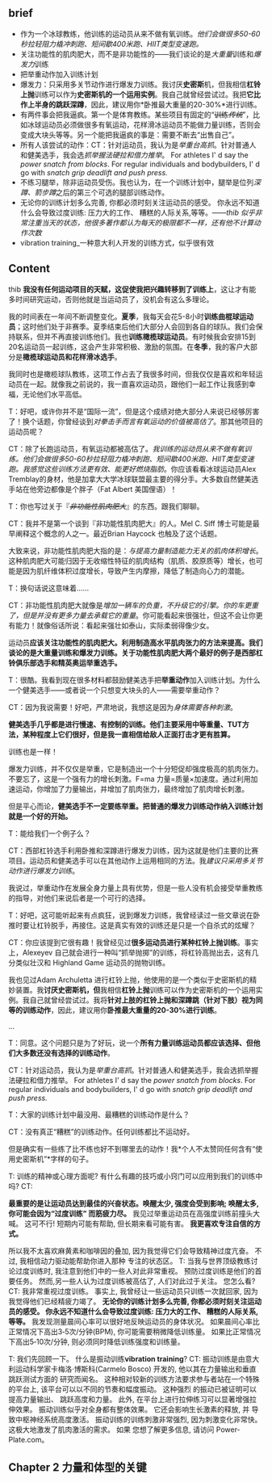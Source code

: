 ## brief

* 作为一个冰球教练，他训练的运动员从来不做有氧训练。*他们会做很多50-60秒拉轻阻力橇冲刺跑、短间歇400米跑、HIIT类型变速跑。*
* 关注功能性的肌肉肥大，而不是非功能性的——我们谈论的是*大重量*训练和*爆发力*训练
* 把举重动作加入训练计划
* 爆发力：只采用多关节动作进行爆发力训练。我讨厌**史密斯**机，但我相信**杠铃上抛**训练可以作为**史密斯机的一个运用实例**。我自己就曾经尝试过。我把**它比作上半身的跳跃深蹲**，因此，建议用你*卧推最大重量的20-30%*进行训练。
* 有两件事会把我逼疯。第一个是体育教练。某些项目有固定的“~~训练*传统*~~”，比如冰球运动员必须做很多有氧运动，花样滑冰运动员不能做力量训练，否则会变成大块头等等。另一个能把我逼疯的事是：需要不断去“出售自己”。
* 所有人该尝试的动作：CT：针对运动员，我认为是*举重台高抓*。针对普通人和健美选手，我会选*抓举握法硬拉和借力推举*。
  For athletes I' d say the *power snatch from blocks*. For regular individuals and bodybuilders, I' d go with *snatch grip deadlift and push press.*
* 不练习腿举，除非运动员受伤。我也认为，在一个训练计划中，腿举是位列*深蹲、箭步蹲*之后的第三个可选的腿部训练动作。
*  无论你的训练计划多么完善, 你都必须时刻关注运动员的感受。 你永远不知道什么会导致过度训练: 压力大的工作、 糟糕的人际关系,等等。——*thib 似乎非常注重当天的状态，他很多著作都认为每天的极限都不一样，还有他不计算动作次数*
* vibration training_一种意大利人开发的训练方式，似乎很有效



## Content

thib **我没有任何运动项目的天赋，这促使我把兴趣转移到了训练上**，这让才有能多时间研究运动，否则他就是当运动员了，没机会有这么多理论。

我的时间表在一年间不断调整变化。**夏季**，我每天会花5-8小时**训练曲棍球运动员**；这时他们处于非赛季。夏季结束后他们大部分人会回到各自的球队。我们会保持联系，但并不再直接训练他们。我也**训练橄榄球运动员**。有时候我会安排15到20名运动员一起训练，这会产生非常积极、激励的氛围。在**冬季**，我的客户大部分是**橄榄球运动员和花样滑冰选手**。

我同时也是橄榄球队教练，这项工作占去了我很多时间，但我仅仅是喜欢和年轻运动员在一起。就像我之前说的，我一直喜欢运动员，跟他们一起工作让我感到幸福，无论他们水平高低。

T：好吧，或许你并不是“国际一流”，但是这个成绩对绝大部分人来说已经够厉害了！换个话题，你曾经谈到*对拳击手而言有氧运动的价值被高估了*。那其他项目的运动员呢？

CT：除了长跑运动员，有氧运动都被高估了。*我训练的运动员从来不做有氧训练。他们会做很多50-60秒拉轻阻力橇冲刺跑、短间歇400米跑、HIIT类型变速跑。我感觉这些训练方法更有效、能更好燃烧脂肪*。你应该看看冰球运动员Alex Tremblay的身材，他是加拿大大学冰球联盟最主要的得分手。大多数自然健美选手站在他旁边都像是个胖子（Fat Albert 美国俚语）！



T：你也写过关于『*~~非功能性肌肉肥大~~*』的东西。跟我们聊聊。

CT：我并不是第一个谈到『非功能性肌肉肥大』的人。Mel C. Siff 博士可能是最早阐释这个概念的人之一。最近Brian Haycock 也触及了这个话题。

大致来说，非功能性肌肉肥大指的是：*与提高力量制造能力无关的肌肉体积增长*。这种肌肉肥大可能归因于无收缩性特征的肌肉结构（肌质、胶原质等）增长，也可能是因为肌纤维体积过度增长，导致产生内摩擦，降低了制造向心力的潜能。

T：换句话说这意味着……

CT：非功能性肌肉肥大就像是*增加一辆车的负重，不升级它的引擎。你的车更重了，但是并没有更多力量去承载它的重量*。你可能看起来很强壮，但这不会让你更有能力！就像俗话所说：看起来强壮如泰山，实际柔弱得像少女。

运动员**应该关注功能性的肌肉肥大。利用制造高水平肌肉张力的方法来提高。我们谈论的是大重量训练和爆发力训练。关于功能性肌肉肥大两个最好的例子是西部杠铃俱乐部选手和精英奥运举重选手。**

T：很酷。我看到现在很多材料都鼓励健美选手把**举重动作**加入训练计划。为什么一个健美选手——或者说一个只想变大块头的人——需要举重动作？

CT：因为我说需要！好吧，严肃地说，我想这是因为*身体需要各种刺激*。

**健美选手几乎都是进行慢速、有控制的训练。他们主要采用中等重量、TUT方法，某种程度上它们很好，但是我一直相信给敌人正面打击才更有胜算。**

训练也是一样！

爆发力训练，并不仅仅是举重，它是制造出一个十分短促却强度极高的肌肉张力。不要忘了，这是一个强有力的增长刺激。F=ma 力量=质量×加速度。通过利用加速运动，你增加了力量输出，并增加了肌肉张力，最终增加了肌肉增长刺激。

但是平心而论，**健美选手不一定要练举重。把普通的爆发力训练动作纳入训练计划就是一个好的开始。**



T：能给我们一个例子么？

CT：西部杠铃选手利用卧推和深蹲进行爆发力训练，因为这就是他们主要的比赛项目。运动员和健美选手可以在其他动作上运用相同的方法。我*建议只采用多关节动作进行爆发力训练*。

我说过，举重动作在发展全身力量上具有优势，但是一些人没有机会接受举重教练的指导，对他们来说后者是一个可行的选择。



T：好吧，这可能听起来有点疯狂，说到爆发力训练，我曾经读过一些文章说在卧推时要让杠铃脱手，再接住。这是真实有效的训练还是只是一个自杀式的炫耀？

CT：你应该提到它很有趣！我曾经见过**很多运动员进行某种杠铃上抛训练**。事实上，Alexeyev 自己就会进行一种叫“抓举抛掷”的训练，将杠铃高抛出去，这有几分类似壮汉和 Highland Game 运动员的抛物训练。

我也见过Adam Archuletta 进行杠铃上抛，他使用的是一个类似于史密斯机的精妙装置。我**讨厌史密斯机，但**我相信**杠铃上抛**训练可以作为史密斯机的一个运用实例。我自己就曾经尝试过。我将**针对上肢的杠铃上抛和深蹲跳（针对下肢）视为同等的训练动作**，因此，建议用你**卧推最大重量的20-30%进行训练**。

...

T：同意。这个问题只是为了好玩，说一个**所有力量训练运动员都应该选择、但他们大多数还没有选择的训练动作**。

CT：针对运动员，我认为是*举重台高抓*。针对普通人和健美选手，我会选抓举握法硬拉和借力推举。
 For athletes I' d say the *power snatch from blocks*. For regular individuals and bodybuilders, I' d go with *snatch grip deadlift and push press.*

T：大家的训练计划中最没用、最糟糕的训练动作是什么？

CT：没有真正“糟糕”的训练动作。任何训练都比不运动好。

但是确实有一些练了比不练也好不到哪里去的动作！我*个人不太赞同任何含有“使用史密斯机”*字样的句子。



T:
 训练的精神或心理方面呢?
 有什么有趣的技巧或小窍门可以应用到我们的训练中吗?
CT:

 **最重要的是让运动员达到最佳的兴奋状态。唤醒太少, 强度会受到影响; 唤醒太多, 你可能会因为“过度训练” 而筋疲力尽。**
 我见过举重运动员在高强度训练前撞头大喊。 这可不行! 短期内可能有帮助, 但⻓期来看可能有害。 **我更喜欢专注自信的方式。**

所以我不太喜欢麻黄素和咖啡因的叠加,  因为我觉得它们会导致精神过度亢奋。 不过, 我相信动力驱动能帮助你进入那种
专注的状态区。
T:
 当我与世界顶级教练讨论过度训练时, 我注意到他们中的一些人对此非常重视。 预防过度训练是他们的首要任务。
 然而,另一些人认为过度训练被高估了, 人们对此过于关注。 您怎么看?
CT:
 我非常重视过度训练。 事实上, 我曾经让一些运动员只训练一次就回家, 因为我觉得他们已经精疲力竭了。 **无论你的训练计划多么完善, 你都必须时刻关注运动员的感受。 你永远不知道什么会导致过度训练: 压力大的工作、 糟糕的人际关系,等等。**
我发现测量晨间心率可以很好地反映运动员的身体状况。
 如果晨间心率比正常情况下高出3‐5次/分钟(BPM), 你可能需要稍微降低训练量。 如果比正常情况下高出5‐10次/分钟, 则必须同时降低训练强度和训练量。

T:
 我们先回顾一下。
 什么是振动训练**vibration training**?
CT:
 振动训练是由意大利运动科学家卡梅洛·博斯科(Carmelo Bosco)
 开发的,
 他以其在力量输出和垂直跳跃测试方面的
研究而闻名。
 这种相对较新的训练方法要求参与者站在一个特殊的平台上,
 该平台可以以不同的节奏和幅度振动。
 这种强烈
的振动已被证明可以提高力量输出、
 跳跃高度和力量。
此外,
 在平台上进行拉伸练习可以显著增强拉伸效果。
 振动训练似乎对全身都有整体效果。
 它还会影响生⻓激素的释放,
 并
导致中枢神经系统高度激活。
 振动训练的训练刺激非常强烈,
 因为刺激变化非常快。
 这极大地激发了肌肉激活的需求。
 如果
您想了解更多信息,
 请访问 Power‐Plate.com。

## Chapter 2 力量和体型的关键

